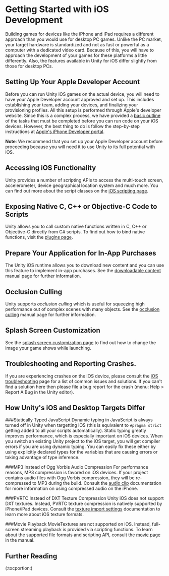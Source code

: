 Getting Started with iOS Development
====================================


Building games for devices like the iPhone and iPad requires a different approach than you would use for desktop PC games. Unlike the PC market, your target hardware is standardized and not as fast or powerful as a computer with a dedicated video card. Because of this, you will have to approach the development of your games for these platforms a little differently. Also, the features available in Unity for iOS differ slightly from those for desktop PCs.

Setting Up Your Apple Developer Account
---------------------------------------

Before you can run Unity iOS games on the actual device, you will need to have your Apple Developer account approved and set up.  This includes establishing your team, adding your devices, and finalizing your provisioning profiles.  All this setup is performed through Apple's developer website.  Since this is a complex process, we have provided a [basic outline](iphone-accountsetup.md) of the tasks that must be completed before you can run code on your iOS devices.  However, the best thing to do is follow the step-by-step instructions at [Apple's iPhone Developer portal](http://developer.apple.com/iphone.md).

__Note__: We recommend that you set up your Apple Developer account before proceeding because you will need it to use Unity to its full potential with iOS.

Accessing iOS Functionality
---------------------------

Unity provides a number of scripting APIs to access the multi-touch screen, accelerometer, device geographical location system and much more. You can find out more about the script classes on the [iOS scripting page](Main.iphone-API.md).

Exposing Native C, C++ or Objective-C Code to Scripts
-----------------------------------------------------

Unity allows you to call custom native functions written in C, C++ or Objective-C directly from C# scripts. To find out how to bind native functions, visit the [plugins page](Main.Plugins.md).

Prepare Your Application for In-App Purchases
---------------------------------------------

The Unity iOS runtime allows you to download new content and you can use this feature to implement in-app purchases. See the [downloadable content](iphone-Downloadable-Content.md) manual page for further information.

Occlusion Culling
-----------------

Unity supports _occlusion culling_ which is useful for squeezing high performance out of complex scenes with many objects. See the [occlusion culling](OcclusionCulling.md) manual page for further information.

Splash Screen Customization
---------------------------

See the [splash screen customization page](MobileCustomizeSplashScreen.md) to find out how to change the image your game shows while launching.

Troubleshooting and Reporting Crashes.
--------------------------------------

If you are experiencing crashes on the iOS device, please consult the [iOS troubleshooting](TroubleShooting#iPhoneTroubleShooting.md) page for a list of common issues and solutions. If you can't find a solution here then please file a bug report for the crash (menu: <span class=menu>Help > Report A Bug</span> in the Unity editor).


How Unity's iOS and Desktop Targets Differ
------------------------------------------


###Statically Typed JavaScript
Dynamic typing in JavaScript is always turned off in Unity when targetting iOS (this is equivalent to `#pragma strict` getting added to all your scripts automatically). Static typing greatly improves performance, which is especially important on iOS devices. When you switch an existing Unity project to the iOS target, you will get compiler errors if you are using dynamic typing. You can easily fix these either by using explicitly declared types for the variables that are causing errors or taking advantage of type inference.

###MP3 Instead of Ogg Vorbis Audio Compression
For performance reasons, MP3 compression is favored on iOS devices. If your project contains audio files with Ogg Vorbis compression, they will be re-compressed to MP3 during the build. Consult the [audio clip](class-AudioClip.md) documentation for more information on using compressed audio on the iPhone.

###PVRTC Instead of DXT Texture Compression
Unity iOS does not support DXT textures. Instead, PVRTC texture compression is natively supported by iPhone/iPad devices. Consult the [texture import settings](class-Texture2D.md) documentation to learn more about iOS texture formats.

###Movie Playback
MovieTextures are not supported on iOS.  Instead, full-screen streaming playback is provided via scripting functions. To learn about the supported file formats and scripting API, consult the [movie page](Main.VideoFiles.md) in the manual.



Further Reading
---------------

(:tocportion:)

